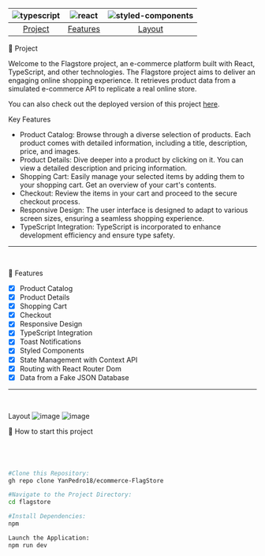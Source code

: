 

| ![typescript](https://img.shields.io/badge/TypeScript-007ACC?style=for-the-badge&logo=typescript&logoColor=white) | ![react](https://img.shields.io/badge/React-20232A?style=for-the-badge&logo=react&logoColor=61DAFB) | ![styled-components](https://img.shields.io/badge/styled--components-DB7093?style=for-the-badge&logo=styled-components&logoColor=white) |
| :---: | :---: | :---: |
[Project](#project) | [Features](#features) | [Layout](#layout) | [Launch](#launch)

📝 Project  <a name="project"></a>

Welcome to the Flagstore project, an e-commerce platform built with React, TypeScript, and other technologies. The Flagstore project aims to deliver an engaging online shopping experience. It retrieves product data from a simulated e-commerce API to replicate a real online store.

You can also check out the deployed version of this project [here](https://example.com).

 Key Features

- Product Catalog: Browse through a diverse selection of products. Each product comes with detailed information, including a title, description, price, and images.
- Product Details: Dive deeper into a product by clicking on it. You can view a detailed description and pricing information.
- Shopping Cart: Easily manage your selected items by adding them to your shopping cart. Get an overview of your cart's contents.
- Checkout: Review the items in your cart and proceed to the secure checkout process.
- Responsive Design: The user interface is designed to adapt to various screen sizes, ensuring a seamless shopping experience.
- TypeScript Integration: TypeScript is incorporated to enhance development efficiency and ensure type safety.

---
&nbsp;

🚀 Features <a name="features"></a>

- [x]  Product Catalog
- [x]  Product Details
- [x]  Shopping Cart
- [x]  Checkout
- [x]  Responsive Design
- [x]  TypeScript Integration
- [x]  Toast Notifications
- [x]  Styled Components
- [x]  State Management with Context API
- [x]  Routing with React Router Dom
- [x]  Data from a Fake JSON Database

---
&nbsp;

Layout <a name="layout"></a>
![image](https://imgur.com/WCfNFFh)
![image](https://imgur.com/LDJXgmV)



📂 How to start this project  <a name="launch"></a>

```bash




#Clone this Repository:
gh repo clone YanPedro18/ecommerce-FlagStore

#Navigate to the Project Directory:
cd flagstore

#Install Dependencies:
npm

Launch the Application:
npm run dev


